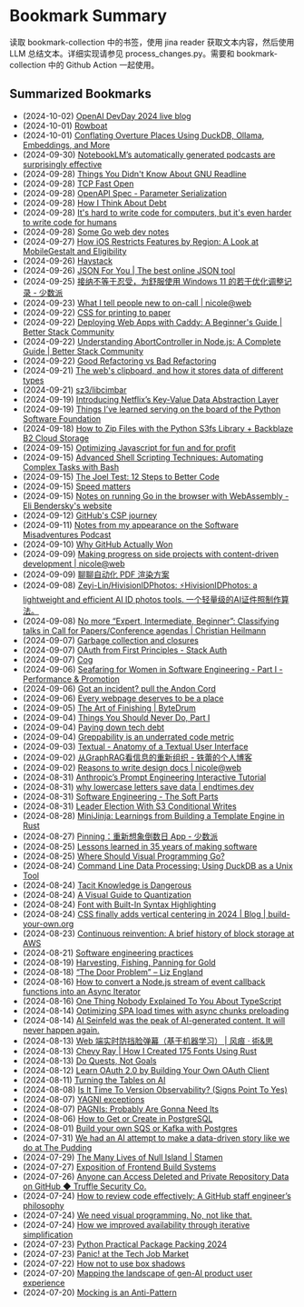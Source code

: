 # Bookmark Summary 
读取 bookmark-collection 中的书签，使用 jina reader 获取文本内容，然后使用 LLM 总结文本。详细实现请参见 process_changes.py。需要和 bookmark-collection 中的 Github Action 一起使用。
    
## Summarized Bookmarks
- (2024-10-02) [OpenAI DevDay 2024 live blog](202410/2024-10-02-openai-devday-2024-live-blog.md)
- (2024-10-01) [Rowboat](202410/2024-10-01-rowboat.md)
- (2024-10-01) [Conflating Overture Places Using DuckDB, Ollama, Embeddings, and More](202410/2024-10-01-conflating-overture-places-using-duckdb%2C-ollama%2C-embeddings%2C-and-more.md)
- (2024-09-30) [NotebookLM’s automatically generated podcasts are surprisingly effective](202410/2024-09-30-notebooklm%E2%80%99s-automatically-generated-podcasts-are-surprisingly-effective.md)
- (2024-09-28) [Things You Didn't Know About GNU Readline](202410/2024-09-28-things-you-didn%27t-know-about-gnu-readline.md)
- (2024-09-28) [TCP Fast Open](202410/2024-09-28-tcp-fast-open.md)
- (2024-09-28) [OpenAPI Spec - Parameter Serialization](202410/2024-09-28-openapi-spec---parameter-serialization.md)
- (2024-09-28) [How I Think About Debt](202410/2024-09-28-how-i-think-about-debt.md)
- (2024-09-28) [It's hard to write code for computers, but it's even harder to write code for humans](202410/2024-09-28-it%27s-hard-to-write-code-for-computers%2C-but-it%27s-even-harder-to-write-code-for-humans.md)
- (2024-09-28) [Some Go web dev notes](202410/2024-09-28-some-go-web-dev-notes.md)
- (2024-09-27) [How iOS Restricts Features by Region: A Look at MobileGestalt and Eligibility](202410/2024-09-27-how-ios-restricts-features-by-region-a-look-at-mobilegestalt-and-eligibility.md)
- (2024-09-26) [Haystack](202410/2024-09-26-haystack.md)
- (2024-09-26) [JSON For You | The best online JSON tool](202410/2024-09-26-json-for-you-the-best-online-json-tool.md)
- (2024-09-25) [接纳不等于忍受，为舒服使用 Windows 11 的若干优化调整记录 - 少数派](202410/2024-09-25-%E6%8E%A5%E7%BA%B3%E4%B8%8D%E7%AD%89%E4%BA%8E%E5%BF%8D%E5%8F%97%EF%BC%8C%E4%B8%BA%E8%88%92%E6%9C%8D%E4%BD%BF%E7%94%A8-windows-11-%E7%9A%84%E8%8B%A5%E5%B9%B2%E4%BC%98%E5%8C%96%E8%B0%83%E6%95%B4%E8%AE%B0%E5%BD%95---%E5%B0%91%E6%95%B0%E6%B4%BE.md)
- (2024-09-23) [What I tell people new to on-call | nicole@web](202410/2024-09-23-what-i-tell-people-new-to-on-call-nicole%40web.md)
- (2024-09-22) [CSS for printing to paper](202410/2024-09-22-css-for-printing-to-paper.md)
- (2024-09-22) [Deploying Web Apps with Caddy: A Beginner's Guide | Better Stack Community](202410/2024-09-22-deploying-web-apps-with-caddy-a-beginner%27s-guide-better-stack-community.md)
- (2024-09-22) [Understanding AbortController in Node.js: A Complete Guide | Better Stack Community](202410/2024-09-22-understanding-abortcontroller-in-node.js-a-complete-guide-better-stack-community.md)
- (2024-09-22) [Good Refactoring vs Bad Refactoring](202410/2024-09-22-good-refactoring-vs-bad-refactoring.md)
- (2024-09-21) [The web's clipboard, and how it stores data of different types](202410/2024-09-21-the-web%27s-clipboard%2C-and-how-it-stores-data-of-different-types.md)
- (2024-09-21) [sz3/libcimbar](202410/2024-09-21-sz3-libcimbar.md)
- (2024-09-19) [Introducing Netflix’s Key-Value Data Abstraction Layer](202410/2024-09-19-introducing-netflix%E2%80%99s-key-value-data-abstraction-layer.md)
- (2024-09-19) [Things I’ve learned serving on the board of the Python Software Foundation](202410/2024-09-19-things-i%E2%80%99ve-learned-serving-on-the-board-of-the-python-software-foundation.md)
- (2024-09-18) [How to Zip Files with the Python S3fs Library + Backblaze B2 Cloud Storage](202410/2024-09-18-how-to-zip-files-with-the-python-s3fs-library-%2B-backblaze-b2-cloud-storage.md)
- (2024-09-15) [Optimizing Javascript for fun and for profit](202410/2024-09-15-optimizing-javascript-for-fun-and-for-profit.md)
- (2024-09-15) [Advanced Shell Scripting Techniques: Automating Complex Tasks with Bash](202410/2024-09-15-advanced-shell-scripting-techniques-automating-complex-tasks-with-bash.md)
- (2024-09-15) [The Joel Test: 12 Steps to Better Code](202410/2024-09-15-the-joel-test-12-steps-to-better-code.md)
- (2024-09-15) [Speed matters](202410/2024-09-15-speed-matters.md)
- (2024-09-15) [Notes on running Go in the browser with WebAssembly - Eli Bendersky's website](202410/2024-09-15-notes-on-running-go-in-the-browser-with-webassembly---eli-bendersky%27s-website.md)
- (2024-09-12) [GitHub's CSP journey](202410/2024-09-12-github%27s-csp-journey.md)
- (2024-09-11) [Notes from my appearance on the Software Misadventures Podcast](202410/2024-09-11-notes-from-my-appearance-on-the-software-misadventures-podcast.md)
- (2024-09-10) [Why GitHub Actually Won](202410/2024-09-10-why-github-actually-won.md)
- (2024-09-09) [Making progress on side projects with content-driven development | nicole@web](202410/2024-09-09-making-progress-on-side-projects-with-content-driven-development-nicole%40web.md)
- (2024-09-09) [聊聊自动化 PDF 渲染方案](202410/2024-09-09-%E8%81%8A%E8%81%8A%E8%87%AA%E5%8A%A8%E5%8C%96-pdf-%E6%B8%B2%E6%9F%93%E6%96%B9%E6%A1%88.md)
- (2024-09-08) [Zeyi-Lin/HivisionIDPhotos: ⚡️HivisionIDPhotos: a lightweight and efficient AI ID photos tools. 一个轻量级的AI证件照制作算法。](202410/2024-09-08-zeyi-lin-hivisionidphotos-%E2%9A%A1%EF%B8%8Fhivisionidphotos-a-lightweight-and-efficient-ai-id-photos-tools.-%E4%B8%80%E4%B8%AA%E8%BD%BB%E9%87%8F%E7%BA%A7%E7%9A%84ai%E8%AF%81%E4%BB%B6%E7%85%A7%E5%88%B6%E4%BD%9C%E7%AE%97%E6%B3%95%E3%80%82.md)
- (2024-09-08) [No more “Expert, Intermediate, Beginner”: Classifying talks in Call for Papers/Conference agendas | Christian Heilmann](202410/2024-09-08-no-more-%E2%80%9Cexpert%2C-intermediate%2C-beginner%E2%80%9D-classifying-talks-in-call-for-papers-conference-agendas-christian-heilmann.md)
- (2024-09-07) [Garbage collection and closures](202410/2024-09-07-garbage-collection-and-closures.md)
- (2024-09-07) [OAuth from First Principles - Stack Auth](202410/2024-09-07-oauth-from-first-principles---stack-auth.md)
- (2024-09-07) [Cog](202410/2024-09-07-cog.md)
- (2024-09-06) [Seafaring for Women in Software Engineering - Part I - Performance & Promotion](202410/2024-09-06-seafaring-for-women-in-software-engineering---part-i---performance-%26-promotion.md)
- (2024-09-06) [Got an incident? pull the Andon Cord](202410/2024-09-06-got-an-incident-pull-the-andon-cord.md)
- (2024-09-06) [Every webpage deserves to be a place](202410/2024-09-06-every-webpage-deserves-to-be-a-place.md)
- (2024-09-05) [The Art of Finishing | ByteDrum](202410/2024-09-05-the-art-of-finishing-bytedrum.md)
- (2024-09-04) [Things You Should Never Do, Part I](202410/2024-09-04-things-you-should-never-do%2C-part-i.md)
- (2024-09-04) [Paying down tech debt](202410/2024-09-04-paying-down-tech-debt.md)
- (2024-09-04) [Greppability is an underrated code metric](202410/2024-09-04-greppability-is-an-underrated-code-metric.md)
- (2024-09-03) [Textual - Anatomy of a Textual User Interface](202410/2024-09-03-textual---anatomy-of-a-textual-user-interface.md)
- (2024-09-02) [从GraphRAG看信息的重新组织 - 铁蕾的个人博客](202410/2024-09-02-%E4%BB%8Egraphrag%E7%9C%8B%E4%BF%A1%E6%81%AF%E7%9A%84%E9%87%8D%E6%96%B0%E7%BB%84%E7%BB%87---%E9%93%81%E8%95%BE%E7%9A%84%E4%B8%AA%E4%BA%BA%E5%8D%9A%E5%AE%A2.md)
- (2024-09-02) [Reasons to write design docs | nicole@web](202410/2024-09-02-reasons-to-write-design-docs-nicole%40web.md)
- (2024-08-31) [Anthropic’s Prompt Engineering Interactive Tutorial](202410/2024-08-31-anthropic%E2%80%99s-prompt-engineering-interactive-tutorial.md)
- (2024-08-31) [why lowercase letters save data | endtimes.dev](202410/2024-08-31-why-lowercase-letters-save-data-endtimes.dev.md)
- (2024-08-31) [Software Engineering - The Soft Parts](202410/2024-08-31-software-engineering---the-soft-parts.md)
- (2024-08-31) [Leader Election With S3 Conditional Writes](202410/2024-08-31-leader-election-with-s3-conditional-writes.md)
- (2024-08-28) [MiniJinja: Learnings from Building a Template Engine in Rust](202410/2024-08-28-minijinja-learnings-from-building-a-template-engine-in-rust.md)
- (2024-08-27) [Pinning：重新想象倒数日 App - 少数派](202410/2024-08-27-pinning%EF%BC%9A%E9%87%8D%E6%96%B0%E6%83%B3%E8%B1%A1%E5%80%92%E6%95%B0%E6%97%A5-app---%E5%B0%91%E6%95%B0%E6%B4%BE.md)
- (2024-08-25) [Lessons learned in 35 years of making software](202410/2024-08-25-lessons-learned-in-35-years-of-making-software.md)
- (2024-08-25) [Where Should Visual Programming Go?](202410/2024-08-25-where-should-visual-programming-go.md)
- (2024-08-24) [Command Line Data Processing: Using DuckDB as a Unix Tool](202410/2024-08-24-command-line-data-processing-using-duckdb-as-a-unix-tool.md)
- (2024-08-24) [Tacit Knowledge is Dangerous](202410/2024-08-24-tacit-knowledge-is-dangerous.md)
- (2024-08-24) [A Visual Guide to Quantization](202410/2024-08-24-a-visual-guide-to-quantization.md)
- (2024-08-24) [Font with Built-In Syntax Highlighting](202410/2024-08-24-font-with-built-in-syntax-highlighting.md)
- (2024-08-24) [CSS finally adds vertical centering in 2024 | Blog | build-your-own.org](202410/2024-08-24-css-finally-adds-vertical-centering-in-2024-blog-build-your-own.org.md)
- (2024-08-23) [Continuous reinvention: A brief history of block storage at AWS](202410/2024-08-23-continuous-reinvention-a-brief-history-of-block-storage-at-aws.md)
- (2024-08-21) [Software engineering practices](202410/2024-08-21-software-engineering-practices.md)
- (2024-08-19) [Harvesting, Fishing, Panning for Gold](202410/2024-08-19-harvesting%2C-fishing%2C-panning-for-gold.md)
- (2024-08-18) [“The Door Problem” – Liz England](202410/2024-08-18-%E2%80%9Cthe-door-problem%E2%80%9D-%E2%80%93-liz-england.md)
- (2024-08-16) [How to convert a Node.js stream of event callback functions into an Async Iterator](202410/2024-08-16-how-to-convert-a-node.js-stream-of-event-callback-functions-into-an-async-iterator.md)
- (2024-08-16) [One Thing Nobody Explained To You About TypeScript](202410/2024-08-16-one-thing-nobody-explained-to-you-about-typescript.md)
- (2024-08-14) [Optimizing SPA load times with async chunks preloading](202410/2024-08-14-optimizing-spa-load-times-with-async-chunks-preloading.md)
- (2024-08-14) [AI Seinfeld was the peak of AI-generated content. It will never happen again.](202410/2024-08-14-ai-seinfeld-was-the-peak-of-ai-generated-content.-it-will-never-happen-again..md)
- (2024-08-13) [Web 端实时防挡脸弹幕（基于机器学习） | 风痕 · 術&思](202410/2024-08-13-web-%E7%AB%AF%E5%AE%9E%E6%97%B6%E9%98%B2%E6%8C%A1%E8%84%B8%E5%BC%B9%E5%B9%95%EF%BC%88%E5%9F%BA%E4%BA%8E%E6%9C%BA%E5%99%A8%E5%AD%A6%E4%B9%A0%EF%BC%89-%E9%A3%8E%E7%97%95-%C2%B7-%E8%A1%93%26%E6%80%9D.md)
- (2024-08-13) [Chevy Ray | How I Created 175 Fonts Using Rust](202410/2024-08-13-chevy-ray-how-i-created-175-fonts-using-rust.md)
- (2024-08-13) [Do Quests, Not Goals](202410/2024-08-13-do-quests%2C-not-goals.md)
- (2024-08-12) [Learn OAuth 2.0 by Building Your Own OAuth Client](202410/2024-08-12-learn-oauth-2.0-by-building-your-own-oauth-client.md)
- (2024-08-11) [Turning the Tables on AI](202410/2024-08-11-turning-the-tables-on-ai.md)
- (2024-08-08) [Is It Time To Version Observability? (Signs Point To Yes)](202410/2024-08-08-is-it-time-to-version-observability-%28signs-point-to-yes%29.md)
- (2024-08-07) [YAGNI exceptions](202410/2024-08-07-yagni-exceptions.md)
- (2024-08-07) [PAGNIs: Probably Are Gonna Need Its](202410/2024-08-07-pagnis-probably-are-gonna-need-its.md)
- (2024-08-06) [How to Get or Create in PostgreSQL](202410/2024-08-06-how-to-get-or-create-in-postgresql.md)
- (2024-08-01) [Build your own SQS or Kafka with Postgres](202410/2024-08-01-build-your-own-sqs-or-kafka-with-postgres.md)
- (2024-07-31) [We had an AI attempt to make a data-driven story like we do at The Pudding](202410/2024-07-31-we-had-an-ai-attempt-to-make-a-data-driven-story-like-we-do-at-the-pudding.md)
- (2024-07-29) [The Many Lives of Null Island | Stamen](202410/2024-07-29-the-many-lives-of-null-island-stamen.md)
- (2024-07-27) [Exposition of Frontend Build Systems](202410/2024-07-27-exposition-of-frontend-build-systems.md)
- (2024-07-26) [Anyone can Access Deleted and Private Repository Data on GitHub ◆ Truffle Security Co.](202410/2024-07-26-anyone-can-access-deleted-and-private-repository-data-on-github-%E2%97%86-truffle-security-co..md)
- (2024-07-24) [How to review code effectively: A GitHub staff engineer’s philosophy](202410/2024-07-24-how-to-review-code-effectively-a-github-staff-engineer%E2%80%99s-philosophy.md)
- (2024-07-24) [We need visual programming. No, not like that.](202410/2024-07-24-we-need-visual-programming.-no%2C-not-like-that..md)
- (2024-07-24) [How we improved availability through iterative simplification](202410/2024-07-24-how-we-improved-availability-through-iterative-simplification.md)
- (2024-07-23) [Python Practical Package Packing 2024](202410/2024-07-23-python-practical-package-packing-2024.md)
- (2024-07-23) [Panic! at the Tech Job Market](202410/2024-07-23-panic%21-at-the-tech-job-market.md)
- (2024-07-22) [How not to use box shadows](202410/2024-07-22-how-not-to-use-box-shadows.md)
- (2024-07-20) [Mapping the landscape of gen-AI product user experience](202410/2024-07-20-mapping-the-landscape-of-gen-ai-product-user-experience.md)
- (2024-07-20) [Mocking is an Anti-Pattern](202410/2024-07-20-mocking-is-an-anti-pattern.md)
